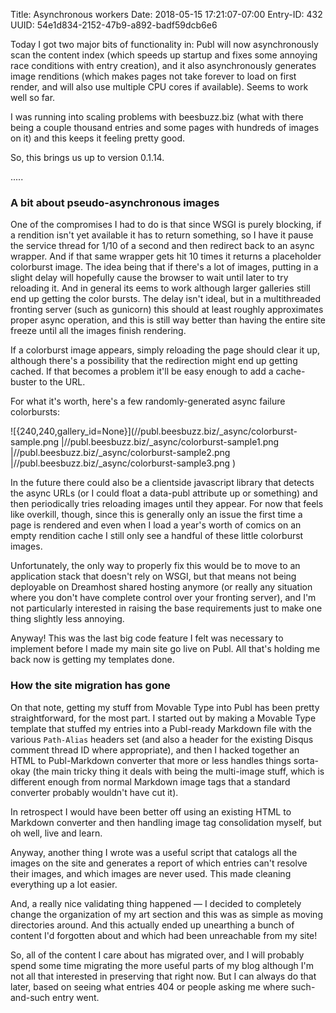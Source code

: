 Title: Asynchronous workers
Date: 2018-05-15 17:21:07-07:00
Entry-ID: 432
UUID: 54e1d834-2152-47b9-a892-badf59dcb6e6

Today I got two major bits of functionality in: Publ will now asynchronously scan the content index (which speeds up startup and fixes some annoying race conditions with entry creation), and it also asynchronously generates image renditions (which makes pages not take forever to load on first render, and will also use multiple CPU cores if available). Seems to work well so far.

I was running into scaling problems with beesbuzz.biz (what with there being a couple thousand entries and some pages with hundreds of images on it) and this keeps it feeling pretty good.

So, this brings us up to version 0.1.14.

.....

### A bit about pseudo-asynchronous images

One of the compromises I had to do is that since WSGI is purely blocking, if a rendition isn't yet available it has to return something, so I have it pause the service thread for 1/10 of a second and then redirect back to an async wrapper. And if that same wrapper gets hit 10 times it returns a placeholder colorburst image. The idea being that if there's a lot of images, putting in a slight delay will hopefully cause the browser to wait until later to try reloading it. And in general its eems to work although larger galleries still end up getting the color bursts. The delay isn't ideal, but in a multithreaded fronting server (such as gunicorn) this should at least roughly approximates proper async operation, and this is still way better than having the entire site freeze until all the images finish rendering.

If a colorburst image appears, simply reloading the page should clear it up, although there's a possibility that the redirection might end up getting cached. If that becomes a problem it'll be easy enough to add a cache-buster to the URL.

For what it's worth, here's a few randomly-generated async failure colorbursts:

![{240,240,gallery_id=None}](//publ.beesbuzz.biz/_async/colorburst-sample.png
|//publ.beesbuzz.biz/_async/colorburst-sample1.png
|//publ.beesbuzz.biz/_async/colorburst-sample2.png
|//publ.beesbuzz.biz/_async/colorburst-sample3.png
)

In the future there could also be a clientside javascript library that detects the async URLs (or I could float a data-publ attribute up or something) and then periodically tries reloading images until they appear. For now that feels like overkill, though, since this is generally only an issue the first time a page is rendered and even when I load a year's worth of comics on an empty rendition cache I still only see a handful of these little colorburst images.

Unfortunately, the only way to properly fix this would be to move to an application stack that doesn't rely on WSGI, but that means not being deployable on Dreamhost shared hosting anymore (or really any situation where you don't have complete control over your fronting server), and I'm not particularly interested in raising the base requirements just to make one thing slightly less annoying.

Anyway! This was the last big code feature I felt was necessary to implement before I made my main site go live on Publ. All that's holding me back now is getting my templates done.

### How the site migration has gone

On that note, getting my stuff from Movable Type into Publ has been pretty straightforward, for the most part. I started out by making a Movable Type template that stuffed my entries into a Publ-ready Markdown file with the various `Path-Alias` headers set (and also a header for the existing Disqus comment thread ID where appropriate), and then I hacked together an HTML to Publ-Markdown converter that more or less handles things sorta-okay (the main tricky thing it deals with being the multi-image stuff, which is different enough from normal Markdown image tags that a standard converter probably wouldn't have cut it).

In retrospect I would have been better off using an existing HTML to Markdown converter and then handling image tag consolidation myself, but oh well, live and learn.

Anyway, another thing I wrote was a useful script that catalogs all the images on the site and generates a report of which entries can't resolve their images, and which images are never used. This made cleaning everything up a lot easier.

And, a really nice validating thing happened — I decided to completely change the organization of my art section and this was as simple as moving directories around. And this actually ended up unearthing a bunch of content I'd forgotten about and which had been unreachable from my site!

So, all of the content I care about has migrated over, and I will probably spend some time migrating the more useful parts of my blog although I'm not all that interested in preserving that right now. But I can always do that later, based on seeing what entries 404 or people asking me where such-and-such entry went.
